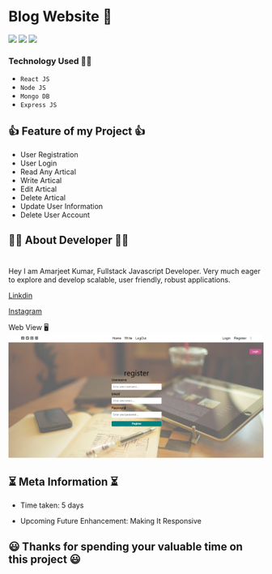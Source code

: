 # Blog Website 📖

![](https://img.shields.io/badge/iNeuron-orange)
![](https://img.shields.io/badge/Hitesh%20Chaoudhry-LCO-g)
![](https://img.shields.io/badge/MERN-Stack-pink)


### Technology Used  🧑‍💻
  - ` React JS `
  - ` Node JS `
  - ` Mongo DB `
  - ` Express JS `

 ## 👍 Feature of my Project 👍
 - User Registration
 - User Login
 - Read Any Artical
 - Write Artical
 - Edit Artical
 - Delete Artical
 - Update User Information
 - Delete User Account

<!-- New Feature 
 - 
 -  -->


## 👨‍💻 About Developer 👨‍💻
#
Hey I am Amarjeet Kumar, Fullstack Javascript Developer. Very much eager to explore and develop scalable, user friendly, robust applications. 

<!-- [Portfolio]() -->

[Linkdin](https://www.linkedin.com/in/amarjeet-kumar-46b79b236/)

[Instagram]()


<!-- Live Link:- [Click Here!]() -->

Web View 🖥️
![](./images/1st.png)


## ⏳ Meta Information ⏳
 - Time taken: 5 days

 - Upcoming Future Enhancement: Making It Responsive

## 😃 Thanks for spending your valuable time on this project 😃 